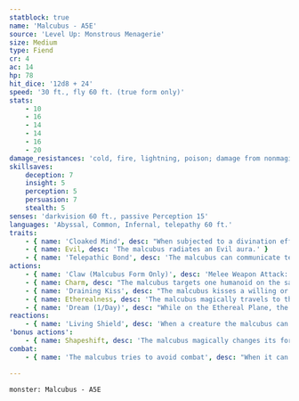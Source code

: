```yaml
---
statblock: true
name: 'Malcubus - A5E'
source: 'Level Up: Monstrous Menagerie'
size: Medium
type: Fiend
cr: 4
ac: 14
hp: 78
hit_dice: '12d8 + 24'
speed: '30 ft., fly 60 ft. (true form only)'
stats:
    - 10
    - 16
    - 14
    - 14
    - 16
    - 20
damage_resistances: 'cold, fire, lightning, poison; damage from nonmagical weapons'
skillsaves:
    deception: 7
    insight: 5
    perception: 5
    persuasion: 7
    stealth: 5
senses: 'darkvision 60 ft., passive Perception 15'
languages: 'Abyssal, Common, Infernal, telepathy 60 ft.'
traits:
    - { name: 'Cloaked Mind', desc: "When subjected to a divination effect that detects fiends or alignment, the malcubus makes a DC 15 Charisma saving throw. On a success, the malcubus's nature is not detected." }
    - { name: Evil, desc: 'The malcubus radiates an Evil aura.' }
    - { name: 'Telepathic Bond', desc: 'The malcubus can communicate telepathically with a charmed creature over any distance, even on a different plane of existence.' }
actions:
    - { name: 'Claw (Malcubus Form Only)', desc: 'Melee Weapon Attack: +5 to hit, reach 5 ft., one target. Hit: 6 (1d6 + 3) slashing damage plus 7 (2d6) necrotic damage.' }
    - { name: Charm, desc: "The malcubus targets one humanoid on the same plane of existence within 30 feet, forcing it to make a DC 15 Wisdom saving throw. On a failure, the target is magically charmed for 1 day or until the malcubus charms another creature. The charmed creature obeys the malcubus's commands. The creature repeats the saving throw whenever it takes damage or if it receives a suicidal command. If a creature's saving throw is successful or the effect ends for it, it is immune to any malcubus's Charm for 24 hours." }
    - { name: 'Draining Kiss', desc: "The malcubus kisses a willing or charmed creature. The target makes a DC 15 Constitution saving throw, taking 22 (4d10) psychic damage on a failed save or half damage on a success. The target's hit point maximum is reduced by the same amount until it finishes a long rest, and the malcubus regains hit points equal to the same amount. If the target is charmed by the malcubus, the charm ends." }
    - { name: Etherealness, desc: 'The malcubus magically travels to the Ethereal Plane. While on the Ethereal Plane, the malcubus can see and hear into the Material Plane and can choose to make itself audible and hazily visible to creatures on the Material Plane. If a humanoid on the Material Plane invites the malcubus to do so, the malcubus can use an action to magically travel from the Ethereal Plane to the Material Plane.' }
    - { name: 'Dream (1/Day)', desc: "While on the Ethereal Plane, the malcubus magically touches a sleeping humanoid that is not protected by a magic circle or protection from evil and good spell or similar magic. While the touch persists, the malcubus appears in the creature's dreams. The creature can end the dream at any time. If the dream lasts for 1 hour, the target gains no benefit from the rest, and the malcubus can use Charm on the creature even if it's on a different plane of existence." }
reactions:
    - { name: 'Living Shield', desc: 'When a creature the malcubus can see hits it with an attack, the malcubus can give an order to a creature charmed by it within 5 feet. The charmed creature uses its reaction, if available, to swap places with the malcubus. The attack hits the charmed creature instead of the malcubus.' }
'bonus actions':
    - { name: Shapeshift, desc: 'The malcubus magically changes its form to a Medium or Small humanoid or into its true form. It can fly only in its true form. While shapeshifted, its statistics are unchanged except for its size and speed. Its equipment is not transformed. It reverts to its true form if it dies.' }
combat:
    - { name: 'The malcubus tries to avoid combat', desc: "When it can't, it charms an opponent, giving orders to it and using it as a living shield. Once it has charmed a creature, it uses its claws. When bloodied, it uses Charming Kiss. It flees to the Ethereal Plane only in dire straits, since it may have difficulty returning." }

---
```

```statblock
monster: Malcubus - A5E
```
